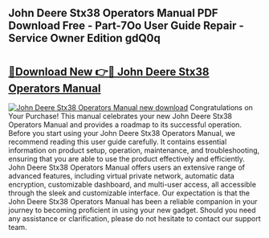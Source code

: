 ## John Deere Stx38 Operators Manual PDF Download Free - Part-7Oo User Guide Repair - Service Owner Edition gdQ0q

# <h2><a href="http://bc97157.oget.top/?id=John+Deere+Stx38+Operators+Manual">🔗Download New 👉🔴 John Deere Stx38 Operators Manual</a></h2>

[![John Deere Stx38 Operators Manual new download](https://i.imgur.com/5g1atiW.png)](http://bc97157.oget.top/?id=John+Deere+Stx38+Operators+Manual)
Congratulations on Your Purchase! This manual celebrates your new John Deere Stx38 Operators Manual and provides a roadmap to its successful operation. Before you start using your John Deere Stx38 Operators Manual, we recommend reading this user guide carefully. It contains essential information on product setup, operation, maintenance, and troubleshooting, ensuring that you are able to use the product effectively and efficiently. John Deere Stx38 Operators Manual offers users an extensive range of advanced features, including virtual private network, automatic data encryption, customizable dashboard, and multi-user access, all accessible through the sleek and customizable interface. Our expectation is that the John Deere Stx38 Operators Manual has been a reliable companion in your journey to becoming proficient in using your new gadget. Should you need any assistance or clarification, please do not hesitate to contact our support team.

